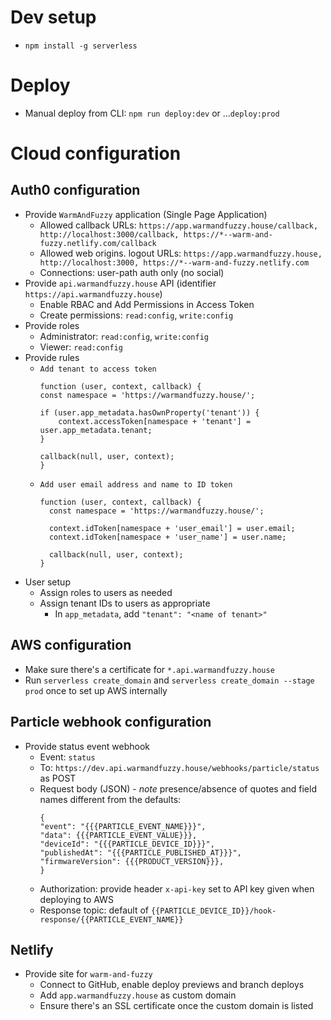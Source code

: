 # Dev setup
- `npm install -g serverless`

# Deploy
- Manual deploy from CLI: `npm run deploy:dev` or ...`deploy:prod`

# Cloud configuration

## Auth0 configuration
- Provide `WarmAndFuzzy` application (Single Page Application)
    - Allowed callback URLs: `https://app.warmandfuzzy.house/callback, http://localhost:3000/callback, https://*--warm-and-fuzzy.netlify.com/callback`
    - Allowed web origins. logout URLs: `https://app.warmandfuzzy.house, http://localhost:3000, https://*--warm-and-fuzzy.netlify.com`
    - Connections: user-path auth only (no social)
- Provide `api.warmandfuzzy.house` API (identifier `https://api.warmandfuzzy.house`)
    - Enable RBAC and Add Permissions in Access Token
    - Create permissions: `read:config`, `write:config`
- Provide roles
    - Administrator: `read:config`, `write:config`
    - Viewer: `read:config`
- Provide rules
    - `Add tenant to access token`
        ```
        function (user, context, callback) {
        const namespace = 'https://warmandfuzzy.house/';
        
        if (user.app_metadata.hasOwnProperty('tenant')) {
            context.accessToken[namespace + 'tenant'] = user.app_metadata.tenant;
        }
        
        callback(null, user, context);
        }
        ```
    - `Add user email address and name to ID token`
        ```
        function (user, context, callback) {
          const namespace = 'https://warmandfuzzy.house/';
                
          context.idToken[namespace + 'user_email'] = user.email;
          context.idToken[namespace + 'user_name'] = user.name;

          callback(null, user, context);
        }
        ```
- User setup
    - Assign roles to users as needed
    - Assign tenant IDs to users as appropriate
        - In `app_metadata`, add `"tenant": "<name of tenant>"`

## AWS configuration
- Make sure there's a certificate for `*.api.warmandfuzzy.house`
- Run `serverless create_domain` and `serverless create_domain --stage prod` once to set up AWS internally

## Particle webhook configuration
- Provide status event webhook
    - Event: `status`
    - To: `https://dev.api.warmandfuzzy.house/webhooks/particle/status` as POST
    - Request body (JSON) - _note_ presence/absence of quotes and field names different from the defaults:
        ```
        {
        "event": "{{{PARTICLE_EVENT_NAME}}}",
        "data": {{{PARTICLE_EVENT_VALUE}}},
        "deviceId": "{{{PARTICLE_DEVICE_ID}}}",
        "publishedAt": "{{{PARTICLE_PUBLISHED_AT}}}",
        "firmwareVersion": {{{PRODUCT_VERSION}}},
        }
        ```
    - Authorization: provide header `x-api-key` set to API key given when deploying to AWS
    - Response topic: default of `{{PARTICLE_DEVICE_ID}}/hook-response/{{PARTICLE_EVENT_NAME}}`

## Netlify
- Provide site for `warm-and-fuzzy`
    - Connect to GitHub, enable deploy previews and branch deploys
    - Add `app.warmandfuzzy.house` as custom domain
    - Ensure there's an SSL certificate once the custom domain is listed
